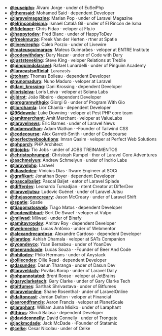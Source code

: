 - **[@euseiphp](https://www.youtube.com/@euseiphp)**: Álvaro Jorge ‧ under of EuSeiPhp
- **[@themsaid](https://www.youtube.com/@themsaid)**: Mohamed Said ‧ dependent Developer
- **[@laravelmagazine](https://www.youtube.com/@laravelmagazine)**: Marian Pop ‧ under of Laravel Magazine
- **[@elrincondeisma](https://www.youtube.com/@elrincondeisma)**: Ismael Catalá Gil ‧ under of El Rincón de Isma
- **[@fideloper](https://www.youtube.com/@fideloper)**: Chris Fidao ‧ veloper at Fly.io
- **[@happytodev](https://www.youtube.com/@happytodev)**: Fred Blanc ‧ under of HappyToDev
- **[@freekmurze](https://www.youtube.com/@freekmurze)**: Freek Van der Herten ‧ rtner at Spatie
- **[@livewirephp](https://www.youtube.com/@livewirephp)**: Caleb Porzio ‧ under of Livewire
- **[@mateusguimaraes](https://www.youtube.com/@mateusguimaraes)**: Mateus Guimarães ‧ veloper at ENTRE Institute
- **[@codewithdary](https://www.youtube.com/@codewithdary)**: Dary Nazar ‧ under of Code with Dary
- **[@juststeveking](https://www.youtube.com/@juststeveking)**: Steve King ‧ veloper Relations at Treblle
- **[@pinguimdolaravel](https://www.youtube.com/@pinguimdolaravel)**: Rafael Lunardelli ‧ under of Pinguim Academy
- **[@laracastsofficial](https://www.youtube.com/@laracastsofficial)**: Laracasts
- **[@toham](https://www.youtube.com/@toham)**: Thomas Boileau ‧ dependent Developer
- **[@nunomaduro](https://www.youtube.com/@nunomaduro)**: Nuno Maduro ‧ veloper at Laravel
- **[@dani_krossing](https://www.youtube.com/@dani_krossing)**: Dani Krossing ‧ dependent Developer
- **[@lorisleiva](https://www.youtube.com/@lorisleiva)**: Loris Leiva ‧ veloper at Solana Labs
- **[@jldrpt](https://www.youtube.com/@jldrpt)**: João Ribeiro ‧ dependent Developer
- **[@programwithgio](https://www.youtube.com/@programwithgio)**: Giorgi G ‧ under of Program With Gio
- **[@liorchamla](https://www.youtube.com/@liorchamla)**: Lior Chamla ‧ dependent Developer
- **[@96downlu](https://www.youtube.com/@96downlu)**: Luke Downing ‧ veloper at Pest PHP core team
- **[@amitmerchant](https://www.youtube.com/@amitmerchant)**: Amit Merchant ‧ veloper at ValueLabs
- **[@laravelnews](https://www.youtube.com/@laravelnews)**: Eric Barnes ‧ under of Laravel News
- **[@adamwathan](https://www.youtube.com/@adamwathan)**: Adam Wathan ‧ -Founder of Tailwind CSS
- **[@codecourse](https://www.youtube.com/@codecourse)**: Alex Garrett-Smith ‧ under of Codecourse
- **[@perfectwebsolutions](https://www.youtube.com/@perfectwebsolutions)**: Imran Qasim ‧ veloper at Perfect Web Solutions
- **[@phparch](https://www.youtube.com/@phparch)**: PHP Architect
- **[@tiojobs](https://www.youtube.com/@tiojobs)**: Tio Jobs ‧ under of JOBS TREINAMENTOS
- **[@christophrumpel](https://www.youtube.com/@christophrumpel)**: Christoph Rumpel ‧ thor of Laravel Core Adventures
- **[@aschmelyun](https://www.youtube.com/@aschmelyun)**: Andrew Schmelyun ‧ under of Indrio Labs
- **[@laravelphp](https://www.youtube.com/@laravelphp)**: Laravel
- **[@diasdedev](https://www.youtube.com/@diasdedev)**: Vinicius Dias ‧ ftware Engineer at SOCi
- **[@grafikart](https://www.youtube.com/@grafikart)**: Jonathan Boyer ‧ dependent Developer
- **[@pascalbaljet](https://www.youtube.com/@pascalbaljet)**: Pascal Baljet ‧ eator of Laravel Splade
- **[@differdev](https://www.youtube.com/@differdev)**: Leonardo Tumadjian ‧ ntent Creator at DifferDev
- **[@laraveljutsu](https://www.youtube.com/@laraveljutsu)**: Ludovic Guénet ‧ under of Laravel Jutsu
- **[@thejasonmccreary](https://www.youtube.com/@thejasonmccreary)**: Jason McCreary ‧ under of Laravel Shift
- **[@spatie](https://www.youtube.com/@spatie)**: Spatie
- **[@tiagomatosweb](https://www.youtube.com/@tiagomatosweb)**: Tiago Matos ‧ dependent Developer
- **[@codewithburt](https://www.youtube.com/@codewithburt)**: Bert De Swaef ‧ veloper at Vulpo
- **[@milwad](https://www.youtube.com/@milwad)**: Milwad ‧ under of Binafy
- **[@amitavroydev](https://www.youtube.com/@amitavroydev)**: Amitav Roy ‧ dependent Developer
- **[@webmentor](https://www.youtube.com/@webmentor)**: Lucas Antônio ‧ under of Webmentor
- **[@alexandrecardoso](https://www.youtube.com/@alexandrecardoso)**: Alexandre Cardoso ‧ dependent Developer
- **[@laratips](https://www.youtube.com/@laratips)**: Ashish Dhamala ‧ veloper at SATs Companion
- **[@yoandevco](https://www.youtube.com/@yoandevco)**: Yoan Bernabeu ‧ under of YoanDev
- **[@beerandcode](https://www.youtube.com/@beerandcode)**: Lucas Souza ‧ -Founder of Beer And Code
- **[@philodev](https://www.youtube.com/@philodev)**: Philo Hermans ‧ under of Anystack
- **[@olliecodes](https://www.youtube.com/@olliecodes)**: Ollie Read ‧ dependent Developer
- **[@dasundev](https://www.youtube.com/@dasundev)**: Dasun Tharanga ‧ under of Dasun Dev
- **[@laraveldaily](https://www.youtube.com/@laraveldaily)**: Povilas Korop ‧ under of Laravel Daily
- **[@phpannotated](https://www.youtube.com/@phpannotated)**: Brent Roose ‧ veloper at JetBrains
- **[@garyclarketech](https://www.youtube.com/@garyclarketech)**: Gary Clarke ‧ under of Gary Clarke Tech
- **[@bitfumes](https://www.youtube.com/@bitfumes)**: Sarthak Shrivastava ‧ under of Bitfumes
- **[@laravelonline](https://www.youtube.com/@laravelonline)**: Shane Rosenthal ‧ under of LaravelOnline
- **[@daltoncast](https://www.youtube.com/@daltoncast)**: Jordan Dalton ‧ veloper at Financial
- **[@aarondfrancis](https://www.youtube.com/@aarondfrancis)**: Aaron Francis ‧ veloper at PlanetScale
- **[@laraphant](https://www.youtube.com/@laraphant)**: William Juma Misiko ‧ under of Laraphant
- **[@thirus](https://www.youtube.com/@thirus)**: Shruti Balasa ‧ dependent Developer
- **[@davidconnelly](https://www.youtube.com/@davidconnelly)**: David Connelly ‧ under of Trongate
- **[@jackmcdade](https://www.youtube.com/@jackmcdade)**: Jack McDade ‧ -Founder of Statamic
- **[@celke](https://www.youtube.com/@celke)**: Cesar Nicolau ‧ under of Celke
